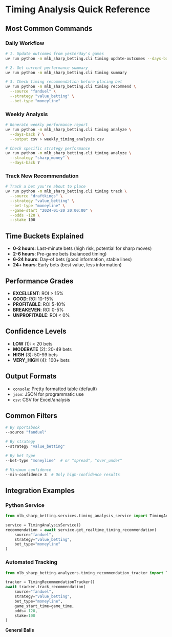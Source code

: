 # Timing Analysis Quick Reference

## Most Common Commands

### Daily Workflow
```bash
# 1. Update outcomes from yesterday's games
uv run python -m mlb_sharp_betting.cli timing update-outcomes --days-back 1

# 2. Get current performance summary
uv run python -m mlb_sharp_betting.cli timing summary

# 3. Check timing recommendation before placing bet
uv run python -m mlb_sharp_betting.cli timing recommend \
  --source "fanduel" \
  --strategy "value_betting" \
  --bet-type "moneyline"
```

### Weekly Analysis
```bash
# Generate weekly performance report
uv run python -m mlb_sharp_betting.cli timing analyze \
  --days-back 7 \
  --output csv > weekly_timing_analysis.csv

# Check specific strategy performance
uv run python -m mlb_sharp_betting.cli timing analyze \
  --strategy "sharp_money" \
  --days-back 7
```

### Track New Recommendation
```bash
# Track a bet you're about to place
uv run python -m mlb_sharp_betting.cli timing track \
  --source "draftkings" \
  --strategy "value_betting" \
  --bet-type "moneyline" \
  --game-start "2024-01-20 20:00:00" \
  --odds -120 \
  --stake 100
```

## Time Buckets Explained

- **0-2 hours**: Last-minute bets (high risk, potential for sharp moves)
- **2-6 hours**: Pre-game bets (balanced timing)
- **6-24 hours**: Day-of bets (good information, stable lines)
- **24+ hours**: Early bets (best value, less information)

## Performance Grades

- **EXCELLENT**: ROI > 15%
- **GOOD**: ROI 10-15%
- **PROFITABLE**: ROI 5-10%
- **BREAKEVEN**: ROI 0-5%
- **UNPROFITABLE**: ROI < 0%

## Confidence Levels

- **LOW** (1): < 20 bets
- **MODERATE** (2): 20-49 bets
- **HIGH** (3): 50-99 bets
- **VERY_HIGH** (4): 100+ bets

## Output Formats

- `console`: Pretty formatted table (default)
- `json`: JSON for programmatic use
- `csv`: CSV for Excel/analysis

## Common Filters

```bash
# By sportsbook
--source "fanduel"

# By strategy
--strategy "value_betting"

# By bet type
--bet-type "moneyline"  # or "spread", "over_under"

# Minimum confidence
--min-confidence 3  # Only high-confidence results
```

## Integration Examples

### Python Service
```python
from mlb_sharp_betting.services.timing_analysis_service import TimingAnalysisService

service = TimingAnalysisService()
recommendation = await service.get_realtime_timing_recommendation(
    source="fanduel",
    strategy="value_betting", 
    bet_type="moneyline"
)
```

### Automated Tracking
```python
from mlb_sharp_betting.analyzers.timing_recommendation_tracker import TimingRecommendationTracker

tracker = TimingRecommendationTracker()
await tracker.track_recommendation(
    source="fanduel",
    strategy="value_betting",
    bet_type="moneyline",
    game_start_time=game_time,
    odds=-120,
    stake=100
)
```

**General Balls** 